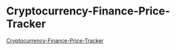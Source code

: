 # Cryptocurrency-Finance-Price-Tracker
[Cryptocurrency-Finance-Price-Tracker](https://goofy-visvesvaraya-c5b2c0.netlify.app)
